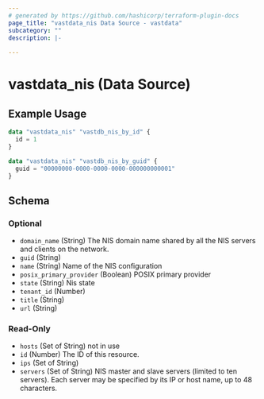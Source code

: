 ```yaml
---
# generated by https://github.com/hashicorp/terraform-plugin-docs
page_title: "vastdata_nis Data Source - vastdata"
subcategory: ""
description: |-
  
---
```


# vastdata_nis (Data Source)



## Example Usage

```terraform
data "vastdata_nis" "vastdb_nis_by_id" {
  id = 1
}

data "vastdata_nis" "vastdb_nis_by_guid" {
  guid = "00000000-0000-0000-0000-000000000001"
}
```

<!-- schema generated by tfplugindocs -->
## Schema

### Optional

- `domain_name` (String) The NIS domain name shared by all the NIS servers and clients on the network.
- `guid` (String)
- `name` (String) Name of the NIS configuration
- `posix_primary_provider` (Boolean) POSIX primary provider
- `state` (String) Nis state
- `tenant_id` (Number)
- `title` (String)
- `url` (String)

### Read-Only

- `hosts` (Set of String) not in use
- `id` (Number) The ID of this resource.
- `ips` (Set of String)
- `servers` (Set of String) NIS master and slave servers (limited to ten servers). Each server may be specified by its IP or host name, up to 48 characters.
